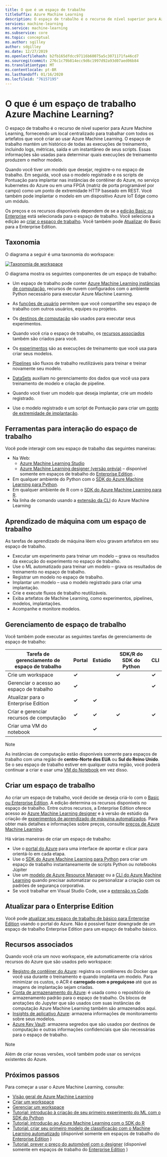 ```yaml
---
title: O que é um espaço de trabalho
titleSuffix: Azure Machine Learning
description: O espaço de trabalho é o recurso de nível superior para Azure Machine Learning. Ele mantém um histórico de todas as execuções de treinamento, incluindo logs, métricas, saída e um instantâneo de seus scripts. Você usa essas informações para determinar qual execução de treinamento produz o melhor modelo
services: machine-learning
ms.service: machine-learning
ms.subservice: core
ms.topic: conceptual
ms.author: sgilley
author: sdgilley
ms.date: 12/27/2019
ms.openlocfilehash: b2fb165dfdcc97116b60075a5c3071171fa46cd7
ms.sourcegitcommit: 276c1c79b814ecc9d6c1997d92a93d07aed06b84
ms.translationtype: MT
ms.contentlocale: pt-BR
ms.lasthandoff: 01/16/2020
ms.locfileid: "76157195"
---
```

# <a name="what-is-an-azure-machine-learning-workspace"></a>O que é um espaço de trabalho Azure Machine Learning?

O espaço de trabalho é o recurso de nível superior para Azure Machine Learning, fornecendo um local centralizado para trabalhar com todos os artefatos que você criar ao usar Azure Machine Learning.  O espaço de trabalho mantém um histórico de todas as execuções de treinamento, incluindo logs, métricas, saída e um instantâneo de seus scripts. Essas informações são usadas para determinar quais execuções de treinamento produzem o melhor modelo.  

Quando você tiver um modelo que desejar, registre-o no espaço de trabalho. Em seguida, você usa o modelo registrado e os scripts de Pontuação para implantar nas instâncias de contêiner do Azure, no serviço kubernetes do Azure ou em uma FPGA (matriz de porta programável por campo) como um ponto de extremidade HTTP baseado em REST. Você também pode implantar o modelo em um dispositivo Azure IoT Edge como um módulo.

Os preços e os recursos disponíveis dependem de se a [edição Basic ou Enterprise](overview-what-is-azure-ml.md#sku) está selecionada para o espaço de trabalho. Você seleciona a edição ao [criar o espaço de trabalho](#create-workspace).  Você também pode [Atualizar](#upgrade) do Basic para a Enterprise Edition.

## <a name="taxonomy"></a>Taxonomia 

O diagrama a seguir é uma taxonomia do workspace:

[![Taxonomia de workspace](./media/concept-workspace/azure-machine-learning-taxonomy.png)](./media/concept-workspace/azure-machine-learning-taxonomy.png#lightbox)

O diagrama mostra os seguintes componentes de um espaço de trabalho:

+ Um espaço de trabalho pode conter [Azure Machine Learning instâncias de computação](concept-compute-instance.md), recursos de nuvem configurados com o ambiente Python necessário para executar Azure Machine Learning.

+ As [funções de usuário](how-to-assign-roles.md) permitem que você compartilhe seu espaço de trabalho com outros usuários, equipes ou projetos.
+ Os [destinos de computação](concept-azure-machine-learning-architecture.md#compute-targets) são usados para executar seus experimentos.
+ Quando você cria o espaço de trabalho, os [recursos associados](#resources) também são criados para você.
+ Os [experimentos](concept-azure-machine-learning-architecture.md#experiments) são as execuções de treinamento que você usa para criar seus modelos.  
+ [Pipelines](concept-azure-machine-learning-architecture.md#ml-pipelines) são fluxos de trabalho reutilizáveis para treinar e treinar novamente seu modelo.
+ [DataSets](concept-azure-machine-learning-architecture.md#datasets-and-datastores) auxiliam no gerenciamento dos dados que você usa para treinamento de modelo e criação de pipeline.
+ Quando você tiver um modelo que deseja implantar, crie um modelo registrado.
+ Use o modelo registrado e um script de Pontuação para criar um [ponto de extremidade de implantação](concept-azure-machine-learning-architecture.md#endpoints).

## <a name="tools-for-workspace-interaction"></a>Ferramentas para interação do espaço de trabalho

Você pode interagir com seu espaço de trabalho das seguintes maneiras:

+ Na Web:
    + [Azure Machine Learning Studio](https://ml.azure.com) 
    + [Azure Machine Learning designer (versão prévia)](concept-designer.md) – disponível somente em espaços de trabalho do [Enterprise Edition](overview-what-is-azure-ml.md#sku) .
+ Em qualquer ambiente do Python com o [SDK do Azure Machine Learning para Python](https://docs.microsoft.com/python/api/overview/azure/ml/intro?view=azure-ml-py).
+ Em qualquer ambiente de R com o [SDK do Azure Machine Learning para R](https://azure.github.io/azureml-sdk-for-r/reference/index.html).
+ Na linha de comando usando a [extensão da CLI](https://docs.microsoft.com/azure/machine-learning/reference-azure-machine-learning-cli) do Azure Machine Learning

## <a name="machine-learning-with-a-workspace"></a>Aprendizado de máquina com um espaço de trabalho

As tarefas de aprendizado de máquina lêem e/ou gravam artefatos em seu espaço de trabalho.

+ Executar um experimento para treinar um modelo – grava os resultados da execução do experimento no espaço de trabalho.
+ Use o ML automatizado para treinar um modelo – grava os resultados de treinamento no espaço de trabalho.
+ Registrar um modelo no espaço de trabalho.
+ Implantar um modelo – usa o modelo registrado para criar uma implantação.
+ Crie e execute fluxos de trabalho reutilizáveis.
+ Exiba artefatos de Machine Learning, como experimentos, pipelines, modelos, implantações.
+ Acompanhe e monitore modelos.

## <a name="workspace-management"></a>Gerenciamento de espaço de trabalho

Você também pode executar as seguintes tarefas de gerenciamento de espaço de trabalho:

| Tarefa de gerenciamento de espaço de trabalho   | Portal              | Estúdio | SDK/R do SDK do Python       | CLI        |
|---------------------------|---------|---------|------------|------------|
| Crie um workspace        | **&check;**     | | **&check;** | **&check;** |
| Gerenciar o acesso ao espaço de trabalho    | **&check;**   || |  **&check;**    |
| Atualizar para o Enterprise Edition    | **&check;** | **&check;**  | |     |
| Criar e gerenciar recursos de computação    | **&check;**   | **&check;** | **&check;** |  **&check;**   |
| Criar uma VM do notebook |   | **&check;** | |     |

> [!NOTE]
> As instâncias de computação estão disponíveis somente para espaços de trabalho com uma região de **centro-Norte dos EUA** ou **Sul do Reino Unido**.
>Se o seu espaço de trabalho estiver em qualquer outra região, você poderá continuar a criar e usar uma [VM do Notebook](concept-compute-instance.md#notebookvm) em vez disso.

## <a name='create-workspace'></a>Criar um espaço de trabalho

Ao criar um espaço de trabalho, você decide se deseja criá-lo com o [Basic ou Enterprise Edition](overview-what-is-azure-ml.md#sku). A edição determina os recursos disponíveis no espaço de trabalho. Entre outros recursos, a Enterprise Edition oferece acesso ao [Azure Machine Learning designer](concept-designer.md) e à versão de estúdio da criação de [experimentos de aprendizado de máquina automatizados](tutorial-first-experiment-automated-ml.md).  Para obter mais detalhes e informações sobre preços, consulte [preços de Azure Machine Learning](https://azure.microsoft.com/pricing/details/machine-learning/).

Há várias maneiras de criar um espaço de trabalho:  

* Use o [portal do Azure](how-to-manage-workspace.md) para uma interface de apontar e clicar para orientá-lo em cada etapa.
* Use o [SDK do Azure Machine Learning para Python](https://docs.microsoft.com/python/api/overview/azure/ml/intro?view=azure-ml-py#workspace) para criar um espaço de trabalho instantaneamente de scripts Python ou notebooks Júpiter
* Use um [modelo de Azure Resource Manager](how-to-create-workspace-template.md) ou a [CLI do Azure Machine Learning](reference-azure-machine-learning-cli.md) quando precisar automatizar ou personalizar a criação com os padrões de segurança corporativa.
* Se você trabalhar em Visual Studio Code, use a [extensão vs Code](tutorial-setup-vscode-extension.md).

## <a name="upgrade"></a>Atualizar para o Enterprise Edition

Você pode [atualizar seu espaço de trabalho de básico para Enterprise Edition](how-to-manage-workspace.md#upgrade) usando o portal do Azure. Não é possível fazer downgrade de um espaço de trabalho Enterprise Edition para um espaço de trabalho básico. 

## <a name="resources"></a>Recursos associados

Quando você cria um novo workspace, ele automaticamente cria vários recursos do Azure que são usados pelo workspace:

+ [Registro de contêiner do Azure](https://azure.microsoft.com/services/container-registry/): registra os contêineres do Docker que você usa durante o treinamento e quando implanta um modelo. Para minimizar os custos, o ACR é **carregado com o preguiçoso** até que as imagens de implantação sejam criadas.
+ [Conta de armazenamento do Azure](https://azure.microsoft.com/services/storage/): é usada como o repositório de armazenamento padrão para o espaço de trabalho.  Os blocos de anotações do Jupyter que são usados com suas instâncias de computação Azure Machine Learning também são armazenados aqui.
+ [Insights de aplicativo Azure](https://azure.microsoft.com/services/application-insights/): armazena informações de monitoramento sobre seus modelos.
+ [Azure Key Vault](https://azure.microsoft.com/services/key-vault/): armazena segredos que são usados por destinos de computação e outras informações confidenciais que são necessárias para o espaço de trabalho.

> [!NOTE]
> Além de criar novas versões, você também pode usar os serviços existentes do Azure.

## <a name="next-steps"></a>Próximos passos

Para começar a usar o Azure Machine Learning, consulte:

+ [Visão geral de Azure Machine Learning](overview-what-is-azure-ml.md)
+ [Criar um workspace](how-to-manage-workspace.md)
+ [Gerenciar um workspace](how-to-manage-workspace.md)
+ [Tutorial: introdução à criação de seu primeiro experimento do ML com o SDK do Python](tutorial-1st-experiment-sdk-setup.md)
+ [Tutorial: introdução ao Azure Machine Learning com o SDK do R](tutorial-1st-r-experiment.md)
+ [Tutorial: criar seu primeiro modelo de classificação com o Machine Learning automatizado](tutorial-first-experiment-automated-ml.md) (disponível somente em espaços de trabalho do [Enterprise Edition](overview-what-is-azure-ml.md#sku) )
+ [Tutorial: prever o preço do automóvel com o designer](tutorial-designer-automobile-price-train-score.md) (disponível somente em espaços de trabalho do [Enterprise Edition](overview-what-is-azure-ml.md#sku) )
